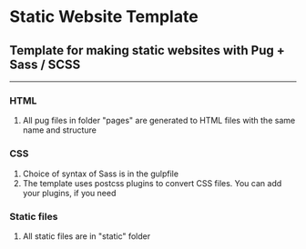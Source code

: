 # Static Website Template

## Template for making static websites with Pug + Sass / SCSS

---

### HTML

1. All pug files in folder "pages" are generated to HTML files with the same name and structure

### CSS

1. Choice of syntax of Sass is in the gulpfile
1. The template uses postcss plugins to convert CSS files. You can add your plugins, if you need

### Static files

1. All static files are in "static" folder
